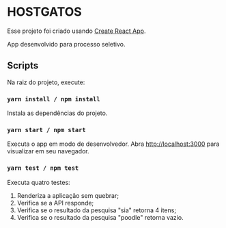 # HOSTGATOS

Esse projeto foi criado usando [Create React App](https://github.com/facebook/create-react-app).

App desenvolvido para processo seletivo.

## Scripts

Na raiz do projeto, execute:

### `yarn install / npm install`

Instala as dependências do projeto.

### `yarn start / npm start`

Executa o app em modo de desenvolvedor.
Abra [http://localhost:3000](http://localhost:3000) para visualizar em seu navegador.

### `yarn test / npm test`

Executa quatro testes:
1. Renderiza a aplicação sem quebrar;
2. Verifica se a API responde;
3. Verifica se o resultado da pesquisa "sia" retorna 4 itens;
4. Verifica se o resultado da pesquisa "poodle" retorna vazio.
